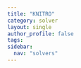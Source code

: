 ```yaml
---
title: "KNITRO"
category: solver
layout: single
author_profile: false
tags: 
sidebar:
  nav: "solvers"
---
```

